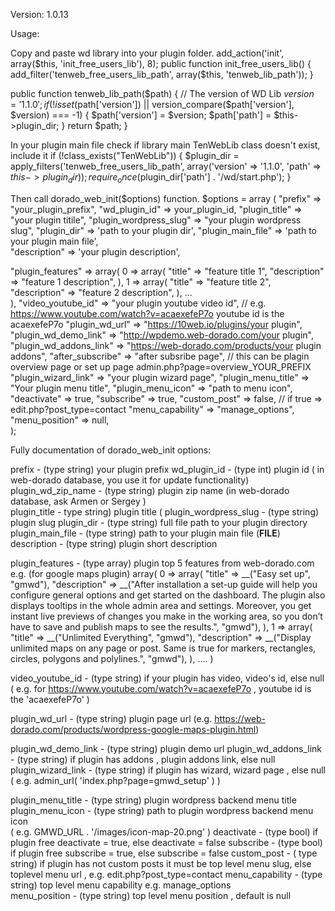Version: 1.0.13



Usage:

Copy and paste wd library into your plugin folder.
    add_action('init', array($this, 'init_free_users_lib'), 8);
    public function init_free_users_lib() {
        add_filter('tenweb_free_users_lib_path', array($this, 'tenweb_lib_path'));
    }

  public function tenweb_lib_path($path) {
    // The version of WD Lib
    $version = '1.1.0';
    if (!isset($path['version']) || version_compare($path['version'], $version) === -1) {
      $path['version'] = $version;
      $path['path'] = $this->plugin_dir;
    }
    return $path;
  }
  
In your plugin main file check if library main TenWebLib class doesn't exist, include it
    if (!class_exists("TenWebLib")) {
        $plugin_dir = apply_filters('tenweb_free_users_lib_path', array('version' => '1.1.0', 'path' => $this->plugin_dir));
        require_once($plugin_dir['path'] . '/wd/start.php');
    }

Then call dorado_web_init($options) function.
$options = array (
	"prefix" => "your_plugin_prefix",
	"wd_plugin_id" => your_plugin_id,
	"plugin_title" => "your plugin titile", 
	"plugin_wordpress_slug" => "your plugin wordpress slug", 
	"plugin_dir" => 'path to your plugin dir',
	"plugin_main_file" => 'path to your plugin main file',  
	"description" => 'your plugin description', 

   "plugin_features" => array(
		0 => array(
			"title" => "feature title 1",
			"description" => "feature 1 description",
		),
		1 => array(
			"title" => "feature title 2",
			"description" => "feature 2 description",
		),
		...          
   ),
   "video_youtube_id" => "your plugin youtube video id",  // e.g. https://www.youtube.com/watch?v=acaexefeP7o youtube id is the acaexefeP7o
   "plugin_wd_url" => "https://10web.io/plugins/your plugin", 
   "plugin_wd_demo_link" => "http://wpdemo.web-dorado.com/your plugin", 	 
   "plugin_wd_addons_link" => "https://web-dorado.com/products/your plugin addons", 
   "after_subscribe" => "after subsribe page", // this can be plagin overview page or set up page admin.php?page=overview_YOUR_PREFIX
   "plugin_wizard_link" => "your plugin wizard page", 
   "plugin_menu_title" => "Your plugin menu title", 
   "plugin_menu_icon" => "path to menu icon", 
   "deactivate" => true, 
   "subscribe" => true, 
   "custom_post" => false,  // if true => edit.php?post_type=contact
   "menu_capability" => "manage_options",  
   "menu_position" => null,  
);

Fully documentation of dorado_web_init options:

prefix - (type string) your plugin prefix 
wd_plugin_id - (type int) plugin id ( in web-dorado database, you use it for update functionality) 
plugin_wd_zip_name - (type string) plugin zip name (in web-dorado database, ask Armen or Sergey )	
plugin_title - type string) plugin title (
plugin_wordpress_slug - (type string) plugin slug 
plugin_dir - (type string) full file path to your plugin directory 			 	 
plugin_main_file - (type string) path to your plugin main file (__FILE__) 
description - (type string) plugin short description 
		
plugin_features - (type array) plugin top 5 features from web-dorado.com 
e.g. (for google maps plugin)
array(
	0 => array(
		"title" => __("Easy set up", "gmwd"),
		"description" => __("After installation a set-up guide will help you configure general options and get started on the dashboard. The plugin also displays tooltips in the whole admin area and settings. Moreover, you get instant live previews of changes you make in the working area, so you don’t have to save and publish maps to see the results.", "gmwd"),
	),
	1 => array(
		"title" => __("Unlimited Everything", "gmwd"),
		"description" => __("Display unlimited maps on any page or post. Same is true for markers, rectangles, circles, polygons and polylines.", "gmwd"),
	),
	....
)


video_youtube_id - (type string) if your plugin has video, video's id, else  null 
( e.g. for https://www.youtube.com/watch?v=acaexefeP7o , youtube id is the 'acaexefeP7o' ) 

plugin_wd_url - (type string) plugin page url 
(e.g. https://web-dorado.com/products/wordpress-google-maps-plugin.html) 

plugin_wd_demo_link  - (type string) plugin demo url 
plugin_wd_addons_link -	(type string) if plugin has addons , plugin addons link, else  null
plugin_wizard_link 	- (type string) if plugin has wizard,  wizard page ,   else  null
( e.g.  admin_url( 'index.php?page=gmwd_setup' )  )

plugin_menu_title - (type string) plugin wordpress backend menu title  
plugin_menu_icon - (type string) path to plugin wordpress backend menu icon  
( e.g.  GMWD_URL . '/images/icon-map-20.png'  )
deactivate - (type bool) if plugin free deactivate = true, else deactivate = false
subscribe - (type bool)  if plugin free subscribe = true, else subscribe = false
custom_post - ( type string) if plugin has not custom posts it must be top level menu slug, else toplevel menu url , e.g.  edit.php?post_type=contact
menu_capability - (type string) top level menu capability e.g. manage_options	
menu_position - (type string) top level menu position , default is null
	    
	    
	   

